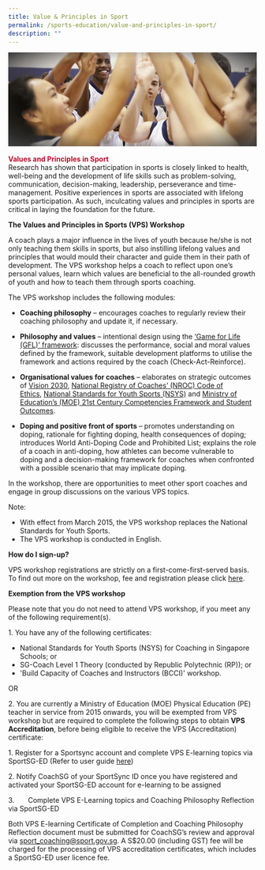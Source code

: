 ```yaml
---
title: Value & Principles in Sport
permalink: /sports-education/value-and-principles-in-sport/
description: ""
---
```

![Values and Principles in Sport (VPS)](/images/Sport%20Education/Value%20&%20Principles%20in%20Sport/NSYS%20generic.jpeg)
<h4 style="color: #ba0c2f; padding: 0; margin: 0">Values and Principles in Sport</h4>
Research has shown that participation in sports is closely linked to health, well-being and the development of life skills such as problem-solving, communication, decision-making, leadership, perseverance and time-management. Positive experiences in sports are associated with lifelong sports participation. As such, inculcating values and principles in sports are critical in laying the foundation for the future.

**The Values and Principles in Sports (VPS) Workshop**

A coach plays a major influence in the lives of youth because he/she is not only teaching them skills in sports, but also instilling lifelong values and principles that would mould their character and guide them in their path of development. The VPS workshop helps a coach to reflect upon one’s personal values, learn which values are beneficial to the all-rounded growth of youth and how to teach them through sports coaching.

The VPS workshop includes the following modules:

*   **Coaching philosophy** – encourages coaches to regularly review their coaching philosophy and update it, if necessary.

*   **Philosophy and values** – intentional design using the [‘Game for Life (GFL)’ framework](https://www.sportsingapore.gov.sg/Sports-Education/Sports-Leadership/Game-For-Life): discusses the performance, social and moral values defined by the framework, suitable development platforms to utilise the framework and actions required by the coach (Check-Act-Reinforce).

*   **Organisational values for coaches** – elaborates on strategic outcomes of [Vision 2030](https://www.sportsingapore.gov.sg/About-Us/Vision-2030), [National Registry of Coaches’ (NROC) Code of Ethics](https://www.sportsingapore.gov.sg/Athletes-Coaches/Coaches-Corner/Code-of-Ethics), [National Standards for Youth Sports (NSYS)](https://www.sportsingapore.gov.sg/Sports-Education/National-Standards-For-Youth-Sports) and [Ministry of Education’s (MOE) 21st Century Competencies Framework and Student Outcomes](https://www.moe.gov.sg/education/education-system/21st-century-competencies).

*   **Doping and positive front of sports** – promotes understanding on doping, rationale for fighting doping, health consequences of doping; introduces World Anti-Doping Code and Prohibited List; explains the role of a coach in anti-doping, how athletes can become vulnerable to doping and a decision-making framework for coaches when confronted with a possible scenario that may implicate doping.

In the workshop, there are opportunities to meet other sport coaches and engage in group discussions on the various VPS topics.

Note:

*   With effect from March 2015, the VPS workshop replaces the National Standards for Youth Sports.
*   The VPS workshop is conducted in English.

**How do I sign-up?**

VPS workshop registrations are strictly on a first-come-first-served basis. To find out more on the workshop, fee and registration please click [here](https://www.rp.edu.sg/ace/short-course/detail/values-principles-in-sports).

**Exemption from the VPS workshop**

Please note that you do not need to attend VPS workshop, if you meet any of the following requirement(s).

1\. You have any of the following certificates:

*   National Standards for Youth Sports (NSYS) for Coaching in Singapore Schools; or
*   SG-Coach Level 1 Theory (conducted by Republic Polytechnic (RP)); or
*   'Build Capacity of Coaches and Instructors (BCCI)' workshop.

OR 

2. You are currently a Ministry of Education (MOE) Physical Education (PE) teacher in service from 2015 onwards, you will be exempted from VPS workshop but are required to complete the following steps to obtain **VPS Accreditation**, before being eligible to receive the VPS (Accreditation) certificate:

1. Register for a Sportsync account and complete VPS E-learning topics via SportSG-ED (Refer to user guide [here](https://www.sportsingapore.gov.sg/-/media/SSC/Corporate/Files/Sports-Education/Values-and-Principles/SportSync(Registration)_SportSGED(Activation)_UserGuide.ashx?la=en&hash=56FCB3C430757B0E0B518597AD425E45C1F1D63F))

2. Notify CoachSG of your SportSync ID once you have registered and activated your SportSG-ED account for e-learning to be assigned

3.       Complete VPS E-Learning topics and Coaching Philosophy Reflection via SportSG-ED  

Both VPS E-learning Certificate of Completion and Coaching Philosophy Reflection document must be submitted for CoachSG’s review and approval via [sport_coaching@sport.gov.sg](mailto:sport_coaching@sport.gov.sg). A S$20.00 (including GST) fee will be charged for the processing of VPS accreditation certificates, which includes a SportSG-ED user licence fee.